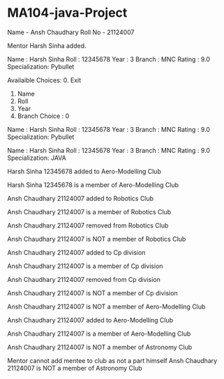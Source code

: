 # MA104-java-Project
Name - Ansh Chaudhary 
Roll No - 21124007


<!---------- OUTPUT ----------->
Mentor Harsh Sinha added.


Name   :        Harsh Sinha
Roll   :        12345678
Year   :        3
Branch :        MNC
Rating :        9.0
Specialization: Pybullet

Availaible Choices: 
0. Exit
1. Name
2. Roll
3. Year
4. Branch
Choice : 0


Name   :        Harsh Sinha
Roll   :        12345678
Year   :        3
Branch :        MNC
Rating :        9.0
Specialization: Pybullet


Name   :        Harsh Sinha
Roll   :        12345678
Year   :        3
Branch :        MNC
Rating :        9.0
Specialization: JAVA

Harsh Sinha 12345678 added to Aero-Modelling Club

Harsh Sinha 12345678 is a member of Aero-Modelling Club

Ansh Chaudhary 21124007 added to Robotics Club

Ansh Chaudhary 21124007 is a member of Robotics Club

Ansh Chaudhary 21124007 removed from Robotics Club

Ansh Chaudhary 21124007 is NOT a member of Robotics Club

Ansh Chaudhary 21124007 added to Cp division

Ansh Chaudhary 21124007 is a member of Cp division

Ansh Chaudhary 21124007 removed from Cp division

Ansh Chaudhary 21124007 is NOT a member of Cp division

Ansh Chaudhary 21124007 is NOT a member of Aero-Modelling Club

Ansh Chaudhary 21124007 added to Aero-Modelling Club

Ansh Chaudhary 21124007 is a member of Aero-Modelling Club

Ansh Chaudhary 21124007 is NOT a member of Astronomy Club

Mentor cannot add mentee to club as not a part himself
Ansh Chaudhary 21124007 is NOT a member of Astronomy Club
